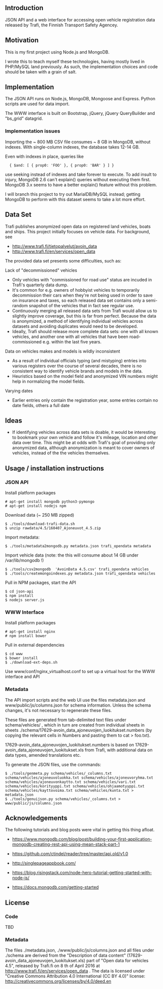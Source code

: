## Introduction

JSON API and a web interface for accessing open vehicle registration
data released by Trafi, the Finnish Transport Safety Agencey.


## Motivation

This is my first project using Node.js and MongoDB.

I wrote this to teach myself these technologies, having mostly lived
in PHP/MySQL land previously. As such, the implementation choices and
code should be taken with a grain of salt.

## Implementation

The JSON API runs on Node.js, MongoDB, Mongoose and Express. Python
scripts are used for data import.

The WWW interface is built on Bootstrap, jQuery, jQuery QueryBuilder
and "bs_grid" datagrid.

### Implementation issues

Importing the ~ 800 MB CSV file consumes ~ 8 GB in MongoDB, without
indexes. With single-column indexes, the database takes 12-14 GB.

Even with indexes in place, queries like

```
  { $and: [ { prop0: 'FOO' }, { prop0: 'BAR' } ] }
```

use seeking instead of indexes and take forever to execute. To add
insult to injury, MongoDB 2.6 can't explain() queries without
executing them first. MongoDB 3.x seems to have a better explain()
feature without this problem. 

I will branch this project to try out MarialDB/MySQL instead; getting
MongoDB to perform with this dataset seems to take a lot more effort.


## Data Set

Trafi publishes anonymized open data on registered land vehicles,
boats and ships. This project initially focuses on vehicle data.
For background, see

- http://www.trafi.fi/tietopalvelut/avoin_data
- http://www.trafi.fi/en/services/open_data

The provided data set presents some difficulties, such as:

Lack of "decommissioned" vehicles

- Only vehicles with "commissioned for road use" status are incuded
  in Trafi's quarterly data dump.
- It's common for e.g. owners of hobbyist vehicles to temporarily
  decommission their cars when they're not being used in order to
  save on insurance and taxes, so each released data set contains
  only a semi-random snapshot of the vehicles that in fact see regular
  use.
- Continuously merging all released data sets from Trafi would allow
  us to slightly improve coverage, but this is far from
  perfect. Because the data is anonymized, a method of identifying
  individual vehicles across datasets and avoiding duplicates would
  need to be developed.
- Ideally, Trafi should release more complete data sets: one with all
  known vehicles, and another one with all vehicles that have been
  road-commissioned e.g. within the last five years.

Data on vehicles makes and models is wildly inconsistent

- As a result of individual officials typing (and mistyping) entries
  into various registers over the course of several decades, there is no
  consistent way to identify vehicle brands and models in the data.
- Heuristics based on the model field and anonymized VIN numbers might
  help in normalizing the model fields.

Varying dates

- Earlier entries only contain the registration year, some entries
  contain no date fields, others a full date

## Ideas

- If identifying vehicles across data sets is doable, it would be
  interesting to bookmark your own vehicle and follow it's mileage,
  location and other data over time. This might be at odds with
  Trafi's goal of providing only anonymized data, although
  anonymization is meant to cover owners of vehicles, instead of the
  the vehicles themselves.
  
## Usage / installation instructions

### JSON API

Install platform packages

```
# apt-get install mongodb python3-pymongo
# apt-get install nodejs npm
```

Download data (~ 250 MB zipped)

```
$ ./tools/download-trafi-data.sh
$ unzip rawdata/4.5/160407_Ajoneuvot_4.5.zip
```

Import metadata:

```
$ ./tools/metadata2mongodb.py metadata.json trafi_opendata metadata
```

Import vehicle data (note: the this will consume about 14 GB under /var/lib/mongodb !)

```
$ ./tools/csv2mongodb  'AvoinData 4.5.csv' trafi_opendata vehicles
$ ./tools/createmongoindexes.py metadata.json trafi_opendata vehicles
```

Pull in NPM packages, start the API

```
$ cd json-api
$ npm install
$ nodejs server.js
```

### WWW Interface

Install platform packages

```
# apt-get install nginx
# npm install bower
```

Pull in external dependencies

```
$ cd www
$ bower install
$ ./download-ext-deps.sh
```

Use www/conf/nginx_virtualhost.conf to set up a virtual host for the WWW interface and API

### Metadata

The API import scripts and the web UI use the files metadata.json and www/public/js/columns.json 
for schema information. Unless the schema changes, it's not necessary to regenerate these files.

These files are generated from tab-delimited text files under schema/vehicles/ , which in turn 
are created from individual sheets in sheets ./schema/17629-avoin_data_ajoneuvojen_luokitukset.numbers
(by copying the relevant cells in Numbers and pasting them to cat > foo.txt).

17629-avoin_data_ajoneuvojen_luokitukset.numbers is based on 17629-avoin_data_ajoneuvojen_luokitukset.xls
from Trafi, with additional data on data types, amended translations etc. 

To generate the JSON files, use the commands:

```
$ ./tools/genmeta.py schema/vehicles/_columns.txt schema/vehicles/ajoneuvoluokka.txt schema/vehicles/ajoneuvoryhma.txt schema/vehicles/ajoneuvonkaytto.txt schema/vehicles/vari.txt schema/vehicles/korityyppi.txt schema/vehicles/ohjaamotyyppi.txt schema/vehicles/kayttovoima.txt schema/vehicles/kunta.txt > metadata.json
$ ./tools/genuijson.py schema/vehicles/_columns.txt > www/public/js/columns.json
```


## Acknowledgements

The following tutorials and blog posts were vital in getting this
thing afloat.

- https://www.mongodb.com/blog/post/building-your-first-application-mongodb-creating-rest-api-using-mean-stack-part-1
- https://github.com/ctindel/reader/tree/master/api.old/v1.0

- http://singlepageappbook.com/
- https://blog.risingstack.com/node-hero-tutorial-getting-started-with-node-js/
- https://docs.mongodb.com/getting-started

## License

### Code
TBD

### Metadata

The files ./metadata.json, ./www/public/js/columns.json and all files under ./schema are derived 
from the "Description of data content" (17629-avoin_data_ajoneuvojen_luokitukset.xls) part of "Open 
data for vehicles 4.5", released by Trafi.fi on 8 th of April 2016 at 
http://www.trafi.fi/en/services/open_data  . The data is licensed under "Creative Commons Attribution 
4.0 International (CC BY 4.0)" license: http://creativecommons.org/licenses/by/4.0/deed.en
